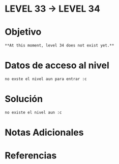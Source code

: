 # LEVEL 33 → LEVEL 34
# Objetivo
```
**At this moment, level 34 does not exist yet.**
```
# Datos de acceso al nivel
```
no exste el nivel aun para entrar :c
```
# Solución
```
no existe el nivel aun :c
```
# Notas Adicionales

# Referencias